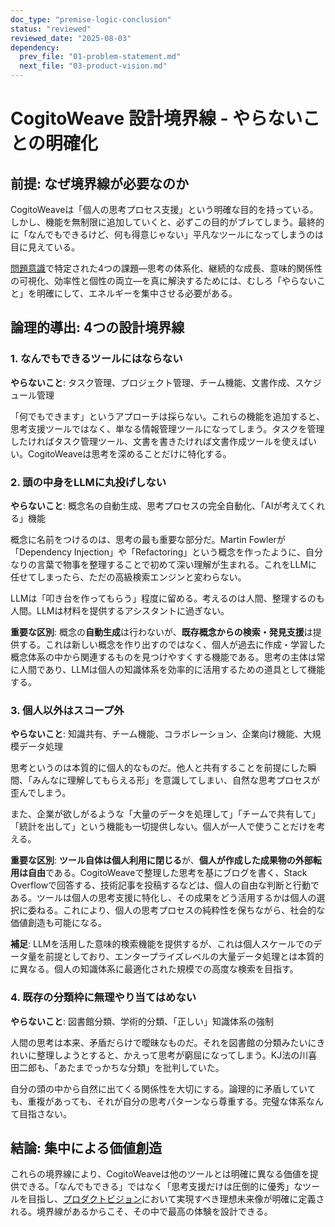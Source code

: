 ```yaml
---
doc_type: "premise-logic-conclusion"
status: "reviewed"
reviewed_date: "2025-08-03"
dependency:
  prev_file: "01-problem-statement.md"
  next_file: "03-product-vision.md"
---
```

# CogitoWeave 設計境界線 - やらないことの明確化

## 前提: なぜ境界線が必要なのか

CogitoWeaveは「個人の思考プロセス支援」という明確な目的を持っている。しかし、機能を無制限に追加していくと、必ずこの目的がブレてしまう。最終的に「なんでもできるけど、何も得意じゃない」平凡なツールになってしまうのは目に見えている。

[問題意識](01-problem-statement.md)で特定された4つの課題—思考の体系化、継続的な成長、意味的関係性の可視化、効率性と個性の両立—を真に解決するためには、むしろ「やらないこと」を明確にして、エネルギーを集中させる必要がある。

## 論理的導出: 4つの設計境界線

### 1. なんでもできるツールにはならない

**やらないこと**: タスク管理、プロジェクト管理、チーム機能、文書作成、スケジュール管理

「何でもできます」というアプローチは採らない。これらの機能を追加すると、思考支援ツールではなく、単なる情報管理ツールになってしまう。タスクを管理したければタスク管理ツール、文書を書きたければ文書作成ツールを使えばいい。CogitoWeaveは思考を深めることだけに特化する。

### 2. 頭の中身をLLMに丸投げしない

**やらないこと**: 概念名の自動生成、思考プロセスの完全自動化、「AIが考えてくれる」機能

概念に名前をつけるのは、思考の最も重要な部分だ。Martin Fowlerが「Dependency Injection」や「Refactoring」という概念を作ったように、自分なりの言葉で物事を整理することで初めて深い理解が生まれる。これをLLMに任せてしまったら、ただの高級検索エンジンと変わらない。

LLMは「叩き台を作ってもらう」程度に留める。考えるのは人間、整理するのも人間。LLMは材料を提供するアシスタントに過ぎない。

**重要な区別**: 概念の**自動生成**は行わないが、**既存概念からの検索・発見支援**は提供する。これは新しい概念を作り出すのではなく、個人が過去に作成・学習した概念体系の中から関連するものを見つけやすくする機能である。思考の主体は常に人間であり、LLMは個人の知識体系を効率的に活用するための道具として機能する。

### 3. 個人以外はスコープ外

**やらないこと**: 知識共有、チーム機能、コラボレーション、企業向け機能、大規模データ処理

思考というのは本質的に個人的なものだ。他人と共有することを前提にした瞬間、「みんなに理解してもらえる形」を意識してしまい、自然な思考プロセスが歪んでしまう。

また、企業が欲しがるような「大量のデータを処理して」「チームで共有して」「統計を出して」という機能も一切提供しない。個人が一人で使うことだけを考える。

**重要な区別**: **ツール自体は個人利用に閉じる**が、**個人が作成した成果物の外部転用は自由**である。CogitoWeaveで整理した思考を基にブログを書く、Stack Overflowで回答する、技術記事を投稿するなどは、個人の自由な判断と行動である。ツールは個人の思考支援に特化し、その成果をどう活用するかは個人の選択に委ねる。これにより、個人の思考プロセスの純粋性を保ちながら、社会的な価値創造も可能になる。

**補足**: LLMを活用した意味的検索機能を提供するが、これは個人スケールでのデータ量を前提としており、エンタープライズレベルの大量データ処理とは本質的に異なる。個人の知識体系に最適化された規模での高度な検索を目指す。

### 4. 既存の分類枠に無理やり当てはめない

**やらないこと**: 図書館分類、学術的分類、「正しい」知識体系の強制

人間の思考は本来、矛盾だらけで曖昧なものだ。それを図書館の分類みたいにきれいに整理しようとすると、かえって思考が窮屈になってしまう。KJ法の川喜田二郎も、「あたまでっかちな分類」を批判していた。

自分の頭の中から自然に出てくる関係性を大切にする。論理的に矛盾していても、重複があっても、それが自分の思考パターンなら尊重する。完璧な体系なんて目指さない。

## 結論: 集中による価値創造

これらの境界線により、CogitoWeaveは他のツールとは明確に異なる価値を提供できる。「なんでもできる」ではなく「思考支援だけは圧倒的に優秀」なツールを目指し、[プロダクトビジョン](03-product-vision.md)において実現すべき理想未来像が明確に定義される。境界線があるからこそ、その中で最高の体験を設計できる。
